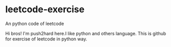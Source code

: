 # leetcode-exercise
An python code of leetcode

Hi bros!
I'm push2hard here.I like python and others language.
This is github for exercise of leetcode in python way.

